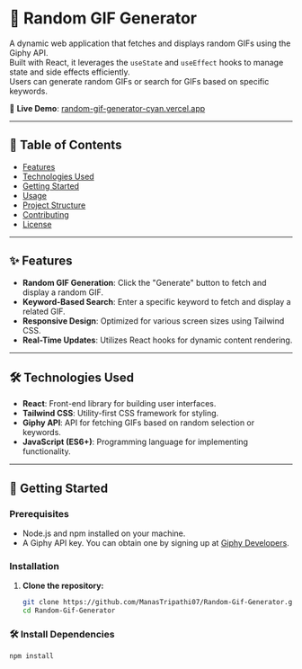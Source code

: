 # 🎲 Random GIF Generator

A dynamic web application that fetches and displays random GIFs using the Giphy API.  
Built with React, it leverages the `useState` and `useEffect` hooks to manage state and side effects efficiently.  
Users can generate random GIFs or search for GIFs based on specific keywords.

🔗 **Live Demo**: [random-gif-generator-cyan.vercel.app](https://random-gif-generator-cyan.vercel.app)

---

## 📌 Table of Contents

- [Features](#features)
- [Technologies Used](#technologies-used)
- [Getting Started](#getting-started)
- [Usage](#usage)
- [Project Structure](#project-structure)
- [Contributing](#contributing)
- [License](#license)

---

## ✨ Features

- **Random GIF Generation**: Click the "Generate" button to fetch and display a random GIF.
- **Keyword-Based Search**: Enter a specific keyword to fetch and display a related GIF.
- **Responsive Design**: Optimized for various screen sizes using Tailwind CSS.
- **Real-Time Updates**: Utilizes React hooks for dynamic content rendering.

---

## 🛠️ Technologies Used

- **React**: Front-end library for building user interfaces.
- **Tailwind CSS**: Utility-first CSS framework for styling.
- **Giphy API**: API for fetching GIFs based on random selection or keywords.
- **JavaScript (ES6+)**: Programming language for implementing functionality.

---

## 🚀 Getting Started

### Prerequisites

- Node.js and npm installed on your machine.
- A Giphy API key. You can obtain one by signing up at [Giphy Developers](https://developers.giphy.com/).

### Installation

1. **Clone the repository:**

   ```bash
   git clone https://github.com/ManasTripathi07/Random-Gif-Generator.git
   cd Random-Gif-Generator
   
### 🛠️ Install Dependencies

  ```bash
  npm install






 
 
